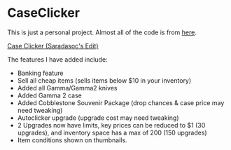 # CaseClicker
This is just a personal project. Almost all of the code is from [here](https://github.com/KingofKFCJamal/CSGO-Case-Clicker).

[Case Clicker (Saradasoc's Edit)](https://saradasoc.github.io/CaseClicker.html)

The features I have added include:
- Banking feature
- Sell all cheap items (sells items below $10 in your inventory)
- Added all Gamma/Gamma2 knives
- Added Gamma 2 case
- Added Cobblestone Souvenir Package (drop chances & case price may need tweaking)
- Autoclicker upgrade (upgrade cost may need tweaking)
- 2 Upgrades now have limits, key prices can be reduced to $1 (30 upgrades), and inventory space has a max of 200 (150 upgrades)
- Item conditions shown on thumbnails.
